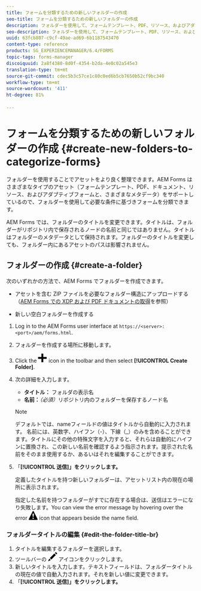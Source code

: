 ```yaml
---
title: フォームを分類するための新しいフォルダーの作成
seo-title: フォームを分類するための新しいフォルダーの作成
description: フォルダーを使用して、フォームテンプレート、PDF、リソース、およびアダプティブフォームを整理します。
seo-description: フォルダーを使用して、フォームテンプレート、PDF、リソース、およびアダプティブフォームを整理します。
uuid: 63fcb807-c9cf-49ae-ad69-6b1187543470
content-type: reference
products: SG_EXPERIENCEMANAGER/6.4/FORMS
topic-tags: forms-manager
discoiquuid: 2a8f4380-8d0f-4354-b2da-4e0c02a545e3
translation-type: tm+mt
source-git-commit: cdec5b3c57ce1c80c0ed6b5cb7650b52cf9bc340
workflow-type: tm+mt
source-wordcount: '411'
ht-degree: 81%

---
```



# フォームを分類するための新しいフォルダーの作成 {#create-new-folders-to-categorize-forms}

フォルダーを使用することでアセットをより良く整理できます。AEM Forms はさまざまなタイプのアセット（フォームテンプレート、PDF、ドキュメント、リソース、およびアダプティブフォームと、さまざまなメタデータ）をサポートしているので、フォルダーを使用して必要な条件に基づきフォームを分類できます。

AEM Forms では、フォルダーのタイトルを変更できます。タイトルは、フォルダーがリポジトリ内で保存されるノードの名前と同じではありません。タイトルはフォルダーのメタデータとして保持されます。フォルダーのタイトルを変更しても、フォルダー内にあるアセットのパスは影響されません。

## フォルダーの作成 {#create-a-folder}

次のいずれかの方法で、AEM Forms でフォルダーを作成できます。

* アセットを含む ZIP ファイルを必要なフォルダー構造にアップロードする（[AEM Forms での XDP および PDF ドキュメントの取得](/help/forms/using/get-xdp-pdf-documents-aem.md)を参照）

* 新しい空白フォルダーを作成する

1. Log in to the AEM Forms user interface at `https://<server>:<port>/aem/forms.html`.
1. フォルダーを作成する場所に移動します。
1. Click the ![aem6forms_add](assets/aem6forms_add.png) icon in the toolbar and then select **[!UICONTROL Create Folder]**.

1. 次の詳細を入力します。

   * **タイトル：** フォルダの表示名
   * **名前：***（必須）*&#x200B;リポジトリ内のフォルダーを保存するノード名

   >[!NOTE]
   >
   >デフォルトでは、nameフィールドの値はタイトルから自動的に入力されます。 名前には、英数字、ハイフン（-）、下線（_）のみを含めることができます。タイトルにその他の特殊文字を入力すると、それらは自動的にハイフンに置換され、この新しい名前を確認するよう指示されます。提示された名前をそのまま使用するか、あるいはそれを編集することができます。

1. 「**[!UICONTROL 送信]」をクリックします。**

   定義したタイトルを持つ新しいフォルダーは、アセットリスト内の現在の場所に表示されます。

   指定した名前を持つフォルダーがすでに存在する場合は、送信はエラーになり失敗します。You can view the error message by hovering over the error ![aem6forms_error_alert](assets/aem6forms_error_alert.png) icon that appears beside the name field.

### フォルダータイトルの編集 {#edit-the-folder-title-br}

1. タイトルを編集するフォルダーを選択します。
1. ツールバーの ![aem6forms_edit](assets/aem6forms_edit.png) アイコンをクリックします。
1. 新しいタイトルを入力します。テキストフィールドは、フォルダータイトルの現在の値で自動入力されます。それを新しい値に変更できます。
1. 「**[!UICONTROL 送信]」をクリックします。**

